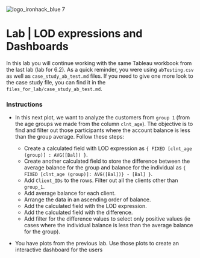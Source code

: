 ![logo_ironhack_blue 7](https://user-images.githubusercontent.com/23629340/40541063-a07a0a8a-601a-11e8-91b5-2f13e4e6b441.png)

# Lab | LOD expressions and Dashboards

In this lab you will continue working with the same Tableau workbook from the last lab (lab for 6.2). As a quick reminder, you were using `abTesting.csv` as well as `case_study_ab_test.md` files. If you need to give one more look to the case study file, you can find it in the `files_for_lab/case_study_ab_test.md`.

### Instructions

- In this next plot, we want to analyze the customers from `group 1` (from the age groups we made from the column `clnt_age`). The objective is to find and filter out those participants where the account balance is less than the group average. Follow these steps:

  - Create a calculated field with LOD expression as `{ FIXED [clnt_age (group)] : AVG([Bal]) }`.
  - Create another calculated field to store the difference between the average balance for the group and balance for the individual as `{ FIXED [clnt_age (group)]: AVG([Bal])} - [Bal] }`.
  - Add `Client_IDs` to the rows. Filter out all the clients other than `group_1`.
  - Add average balance for each client.
  - Arrange the data in an ascending order of balance.
  - Add the calculated field with the LOD expression.
  - Add the calculated field with the difference.
  - Add filter for the difference values to select only positive values (ie cases where the individual balance is less than the average balance for the group).

- You have plots from the previous lab. Use those plots to create an interactive dashboard for the users
